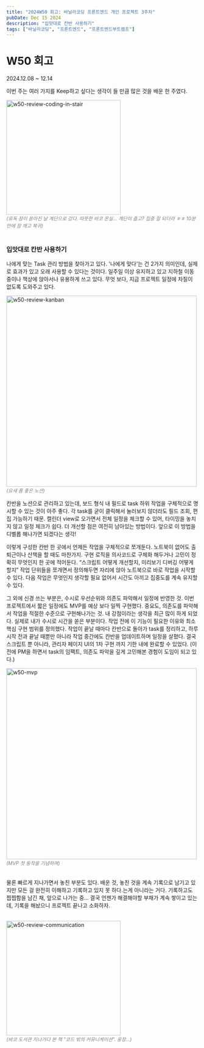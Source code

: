```yaml
---
title: "2024W50 회고: 바닐라코딩 프론트엔드 개인 프로젝트 3주차"
pubDate: Dec 15 2024
description: "입맛대로 칸반 사용하기"
tags: ["바닐라코딩", "프론트엔드", "프론트엔드부트캠프"]
---
```


# W50 회고
2024.12.08 ~ 12.14

이번 주는 여러 가지를 Keep하고 싶다는 생각이 들 만큼 많은 것을 배운 한 주였다.

<img src="/assets/img/w50-review-coding-in-stair.png" width="300" alt="w50-review-coding-in-stair">
<div style="color: gray; font-style: italic; font-size: 0.9em;">(유독 잠이 쏟아진 날 계단으로 갔다. 따뜻한 바코 온실... 계단이 춥고? 집중 잘 되더라 ㅎㅎ 10분 만에 잠 깨고 복귀)</div>

<br>

### 입맛대로 칸반 사용하기

나에게 맞는 Task 관리 방법을 찾아가고 있다. '나에게 맞다'는 건 2가지 의미인데, 실제로 효과가 있고 오래 사용할 수 있다는 것이다. 일주일 이상 유지하고 있고 지하철 이동 중이나 책상에 앉아서나 유용하게 쓰고 있다. 무엇 보다, 지금 프로젝트 일정에 차질이 없도록 도와주고 있다.

<img src="/assets/img/w50-review-kanban.png" width="500" alt="w50-review-kanban">
<div style="color: gray; font-style: italic; font-size: 0.9em;">(요새 폼 좋은 노션)</div>

칸반을 노션으로 관리하고 있는데, 보드 형식 내 필드로 task 하위 작업을 구체적으로 명시할 수 있는 것이 아주 좋다. 각 task를 굳이 클릭해서 눌러보지 않더라도 필드 조회, 편집 가능하기 때문. 캘린더 view로 오가면서 전체 일정을 체크할 수 있어, 타이밍을 놓치지 않고 일정 체크가 쉽다. 더 개선할 점은 여전히 남아있는 방법이다. 앞으로 이 방법을 디벨롭 해나가면 되겠다는 생각!

이렇게 구성한 칸반 한 곳에서 언제든 작업을 구체적으로 쪼개둔다. 노트북이 없어도 출퇴근이나 산책을 할 때도 마찬가지. 구현 로직을 의사코드로 구체화 해두거나 고민이 정확히 무엇인지 한 곳에 적어둔다. “스크립트 어떻게 개선할지, 미리보기 디버깅 어떻게 할지” 작업 단위들을 쪼개면서 정의해두면 자리에 앉아 노트북으로 바로 작업을 시작할 수 있다. 다음 작업은 무엇인지 생각할 필요 없어서 시간도 아끼고 집중도를 계속 유지할 수 있다.

그 외에 신경 쓰는 부분은, 수시로 우선순위와 의존도 파악해서 일정에 반영한 것. 이번 프로젝트에서 짧은 일정에도 MVP를 예상 보다 일찍 구현했다. 중요도, 의존도를 파악해서 작업을 적절한 수준으로 구현해나가는 것. 내 강점이라는 생각을 최근 많이 하게 되었다. 실제로 내가 수시로 시간을 쏟은 부분이다. 작업 전에 이 기능이 필요한 이유와 최소 핵심 구현 범위를 정의했다. 작업이 끝날 때마다 칸반으로 돌아가 task를 정리하고, 하루 시작 전과 끝날 때뿐만 아니라 작업 중간에도 칸반을 업데이트하며 일정을 살폈다. 결국 스크립트 뿐 아니라, 관리자 페이지 UI의 1차 구현 까지 기한 내에 완료할 수 있었다. (이전에 PM을 하면서 task의 임팩트, 의존도 파악을 깊게 고민해본 경험이 도임이 되고 있다.)

<img src="/assets/img/w50-mvp.png" width="500" alt="w50-mvp">
<div style="color: gray; font-style: italic; font-size: 0.9em;">(MVP 첫 동작을 기념하며)</div>

<br>

물론 빠르게 지나가면서 놓친 부분도 있다. 배운 것, 놓친 것을 계속 기록으로 남기고 있지만 모든 걸 완전히 이해하고 기록하고 있지 못 하다.는게 아니라는 거다. 기록하고도 찝찝함을 남긴 채, 앞으로 나가는 중... 결국 언젠가 해결해야할 부채가 계속 쌓이고 있는데, 기록을 해놨으니 프로젝트 끝나고 소화하자.

<br>

<img src="/assets/img/w50-review-communication.png" width="300" alt="w50-review-communication">
<div style="color: gray; font-style: italic; font-size: 0.9em;">(바코 도서관 지나가다 본 책 "코드 밖의 커뮤니케이션". 웅장...)</div>

<br>
